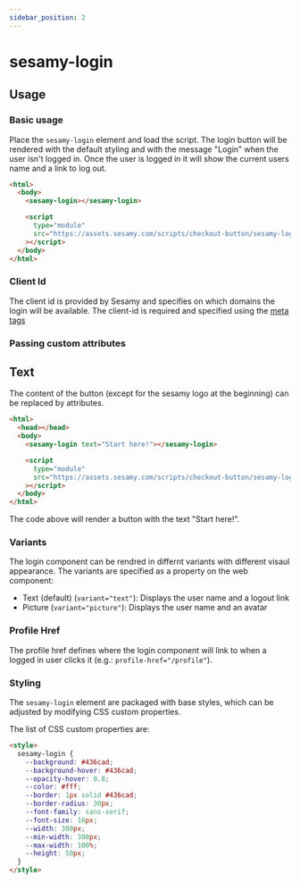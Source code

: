 ```yaml
---
sidebar_position: 2
---
```


# sesamy-login

## Usage

### Basic usage

Place the `sesamy-login` element and load the script. The login button will be rendered with the default styling and with the message "Login" when the user isn't logged in. Once the user is logged in it will show the current users name and a link to log out.

```html
<html>
  <body>
    <sesamy-login></sesamy-login>

    <script
      type="module"
      src="https://assets.sesamy.com/scripts/checkout-button/sesamy-login.min.js"
    ></script>
  </body>
</html>
```

### Client Id

The client id is provided by Sesamy and specifies on which domains the login will be available. The client-id is required and specified using the [meta tags](/docs/news-widget/meta-tags.md)

### Passing custom attributes

## Text

The content of the button (except for the sesamy logo at the beginning) can be replaced by attributes.

```html
<html>
  <head></head>
  <body>
    <sesamy-login text="Start here!"></sesamy-login>

    <script
      type="module"
      src="https://assets.sesamy.com/scripts/checkout-button/sesamy-login.min.js"
    ></script>
  </body>
</html>
```

The code above will render a button with the text "Start here!".

### Variants

The login component can be rendred in differnt variants with different visaul appearance. The variants are specified as a property on the web component:

- Text (default) (`variant="text"`): Displays the user name and a logout link
- Picture (`variant="picture"`): Displays the user name and an avatar

### Profile Href

The profile href defines where the login component will link to when a logged in user clicks it (e.g.: `profile-href="/profile"`).

### Styling

The `sesamy-login` element are packaged with base styles, which can be adjusted by modifying CSS custom properties.

The list of CSS custom properties are:

```html
<style>
  sesamy-login {
    --background: #436cad;
    --background-hover: #436cad;
    --opacity-hover: 0.8;
    --color: #fff;
    --border: 1px solid #436cad;
    --border-radius: 30px;
    --font-family: sans-serif;
    --font-size: 16px;
    --width: 300px;
    --min-width: 300px;
    --max-width: 100%;
    --height: 50px;
  }
</style>
```
